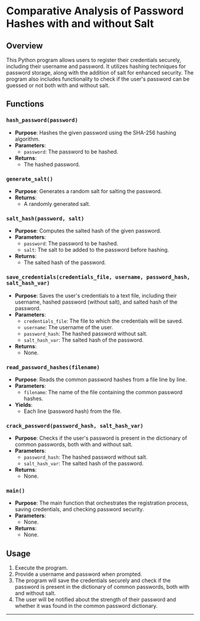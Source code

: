 # Comparative Analysis of Password Hashes with and without Salt


## Overview

This Python program allows users to register their credentials securely, including their username and password. It utilizes hashing techniques for password storage, along with the addition of salt for enhanced security. The program also includes functionality to check if the user's password can be guessed or not both with and without salt.


## Functions

### `hash_password(password)`

- **Purpose**: Hashes the given password using the SHA-256 hashing algorithm.
- **Parameters**: 
  - `password`: The password to be hashed.
- **Returns**: 
  - The hashed password.

### `generate_salt()`

- **Purpose**: Generates a random salt for salting the password.
- **Returns**: 
  - A randomly generated salt.

### `salt_hash(password, salt)`

- **Purpose**: Computes the salted hash of the given password.
- **Parameters**: 
  - `password`: The password to be hashed.
  - `salt`: The salt to be added to the password before hashing.
- **Returns**: 
  - The salted hash of the password.

### `save_credentials(credentials_file, username, password_hash, salt_hash_var)`

- **Purpose**: Saves the user's credentials to a text file, including their username, hashed password (without salt), and salted hash of the password.
- **Parameters**: 
  - `credentials_file`: The file to which the credentials will be saved.
  - `username`: The username of the user.
  - `password_hash`: The hashed password without salt.
  - `salt_hash_var`: The salted hash of the password.
- **Returns**: 
  - None.

### `read_password_hashes(filename)`

- **Purpose**: Reads the common password hashes from a file line by line.
- **Parameters**: 
  - `filename`: The name of the file containing the common password hashes.
- **Yields**: 
  - Each line (password hash) from the file.

### `crack_password(password_hash, salt_hash_var)`

- **Purpose**: Checks if the user's password is present in the dictionary of common passwords, both with and without salt.
- **Parameters**: 
  - `password_hash`: The hashed password without salt.
  - `salt_hash_var`: The salted hash of the password.
- **Returns**: 
  - None.

### `main()`

- **Purpose**: The main function that orchestrates the registration process, saving credentials, and checking password security.
- **Parameters**: 
  - None.
- **Returns**: 
  - None.

## Usage

1. Execute the program.
2. Provide a username and password when prompted.
3. The program will save the credentials securely and check if the password is present in the dictionary of common passwords, both with and without salt.
4. The user will be notified about the strength of their password and whether it was found in the common password dictionary.

---

